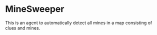 # MineSweeper
This is an agent to automatically detect all mines in a map consisting of clues and mines.

